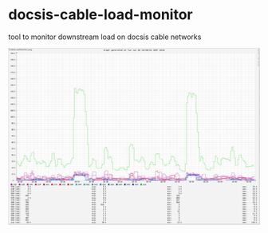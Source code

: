 # docsis-cable-load-monitor
tool to monitor downstream load on docsis cable networks

![alt text](CableLoadMonitor.jpg "Title")
